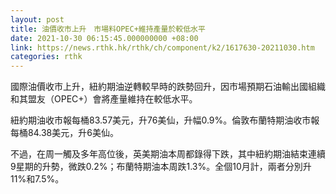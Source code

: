 ```yaml
---
layout: post
title: 油價收市上升　市場料OPEC+維持產量於較低水平
date: 2021-10-30 06:15:45.000000000 +08:00
link: https://news.rthk.hk/rthk/ch/component/k2/1617630-20211030.htm
categories: rthk
---
```


國際油價收市上升，紐約期油逆轉較早時的跌勢回升，因市場預期石油輸出國組織和其盟友（OPEC+）會將產量維持在較低水平。

紐約期油收市報每桶83.57美元，升76美仙，升幅0.9%。倫敦布蘭特期油收市報每桶84.38美元，升6美仙。

不過，在周一觸及多年高位後，英美期油本周都錄得下跌，其中紐約期油結束連續9星期的升勢，微跌0.2%；布蘭特期油本周跌1.3%。全個10月計，兩者分別升11%和7.5%。
